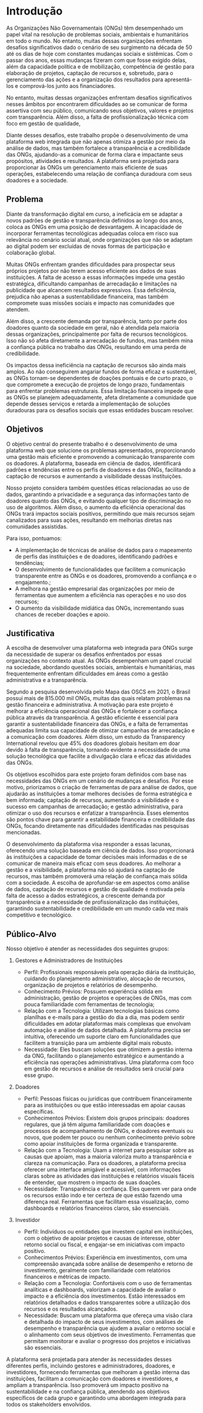 # Introdução

As Organizações Não Governamentais (ONGs) têm desempenhado um papel vital na resolução de problemas sociais, ambientais e humanitários em todo o mundo. No entanto, muitas dessas organizações enfrentam desafios significativos dado o cenário de seu surgimento na década de 50 até os dias de hoje com constantes mudanças sociais e sistêmicas. Com o passar dos anos, essas mudanças fizeram com que fosse exigido delas, além da capacidade política e de mobilização, competência de gestão para elaboração de projetos, captação de recursos e, sobretudo, para o gerenciamento das ações e a organização dos resultados para apresentá-los e comprová-los junto aos financiadores.

No entanto, muitas dessas organizações enfrentam desafios significativos nesses âmbitos por encontrarem dificuldades ao se comunicar de forma assertiva com seu público, comunicando seus objetivos, valores e projetos com transparência. Além disso, a falta de profissionalização técnica com foco em gestão de qualidade,

Diante desses desafios, este trabalho propõe o desenvolvimento de uma plataforma web integrada que não apenas otimiza a gestão por meio da análise de dados, mas também fortalece a transparência e a credibilidade das ONGs, ajudando-as a comunicar de forma clara e impactante seus propósitos, atividades e resultados. A plataforma será projetada para proporcionar às ONGs um gerenciamento mais eficiente de suas operações, estabelecendo uma relação de confiança duradoura com seus doadores e a sociedade.

## Problema

Diante da transformação digital em curso, a ineficácia em se adaptar a novos padrões de gestão e transparência definidos ao longo dos anos, coloca as ONGs em uma posição de desvantagem. A incapacidade de incorporar ferramentas tecnológicas adequadas coloca em risco sua relevância no cenário social atual, onde organizações que não se adaptam ao digital podem ser excluídas de novas formas de participação e colaboração global.

Muitas ONGs enfrentam grandes dificuldades para prospectar seus próprios projetos por não terem acesso eficiente aos dados de suas instituições. A falta de acesso a essas informações impede uma gestão estratégica, dificultando campanhas de arrecadação e limitações na publicidade que alcancem resultados expressivos. Essa deficiência, prejudica não apenas a sustentabilidade financeira, mas também compromete suas missões sociais e impacto nas comunidades que atendem.

Além disso, a crescente demanda por transparência, tanto por parte dos doadores quanto da sociedade em geral, não é atendida pela maioria dessas organizações, principalmente por falta de recursos tecnológicos. Isso não só afeta diretamente a arrecadação de fundos, mas também mina a confiança pública no trabalho das ONGs, resultando em uma perda de credibilidade.

Os impactos dessa ineficiência na captação de recursos são ainda mais amplos. Ao não conseguirem angariar fundos de forma eficaz e sustentável, as ONGs tornam-se dependentes de doações pontuais e de curto prazo, o que compromete a execução de projetos de longo prazo, fundamentais para enfrentar problemas estruturais. Essa limitação financeira impede que as ONGs se planejem adequadamente, afeta diretamente a comunidade que depende desses serviços e retarda a implementação de soluções duradouras para os desafios sociais que essas entidades buscam resolver.

## Objetivos

O objetivo central do presente trabalho é o desenvolvimento de uma plataforma web que solucione os problemas apresentados, proporcionando uma gestão mais eficiente e promovendo a comunicação transparente com os doadores. A plataforma, baseada em ciência de dados, identificará padrões e tendências entre os perfis de doadores e das ONGs, facilitando a captação de recursos e aumentando a visibilidade dessas instituições.

Nosso projeto considera também questões éticas relacionadas ao uso de dados, garantindo a privacidade e a segurança das informações tanto de doadores quanto das ONGs, e evitando qualquer tipo de discriminação no uso de algoritmos. Além disso, o aumento da eficiência operacional das ONGs trará impactos sociais positivos, permitindo que mais recursos sejam canalizados para suas ações, resultando em melhorias diretas nas comunidades assistidas.

Para isso, pontuamos:

- A implementação de técnicas de análise de dados para o mapeamento de perfis das instituições e de doadores, identificando padrões e tendências;
- O desenvolvimento de funcionalidades que facilitem a comunicação transparente entre as ONGs e os doadores, promovendo a confiança e o engajamento.;
- A melhora na gestão empresarial das organizações por meio de ferramentas que aumentem a eficiência nas operações e no uso dos recursos;
- O aumento da visibilidade midiática das ONGs, incrementando suas chances de receber doações e apoio.

## Justificativa

A escolha de desenvolver uma plataforma web integrada para ONGs surge da necessidade de superar os desafios enfrentados por essas organizações no contexto atual. As ONGs desempenham um papel crucial na sociedade, abordando questões sociais, ambientais e humanitárias, mas frequentemente enfrentam dificuldades em áreas como a gestão administrativa e a transparência.

Segundo a pesquisa desenvolvida pelo Mapa das OSCS em 2021, o Brasil possui mais de 815.000 mil ONGs, muitas das quais relatam problemas na gestão financeira e administrativa. A motivação para este projeto é melhorar a eficiência operacional das ONGs e fortalecer a confiança pública através da transparência. A gestão eficiente é essencial para garantir a sustentabilidade financeira das ONGs, e a falta de ferramentas adequadas limita sua capacidade de otimizar campanhas de arrecadação e a comunicação com doadores. Além disso, um estudo da Transparency International revelou que 45% dos doadores globais hesitam em doar devido à falta de transparência, tornando evidente a necessidade de uma solução tecnológica que facilite a divulgação clara e eficaz das atividades das ONGs.

Os objetivos escolhidos para este projeto foram definidos com base nas necessidades das ONGs em um cenário de mudanças e desafios. Por esse motivo, priorizamos o criação de ferramentas de para análise de dados, que ajudarão as instituições a tomar melhores decisões de forma estratégica e bem informada; captação de recursos, aumentando a visibilidade e o sucesso em campanhas de arrecadação; e gestão administrativa, para otimizar o uso dos recursos e enfatizar a transparência. Esses elementos são pontos chave para garantir a estabilidade financeira e credibilidade das ONGs, focando diretamente nas dificuldades identificadas nas pesquisas mencionadas.

O desenvolvimento da plataforma visa responder a essas lacunas, oferecendo uma solução baseada em ciência de dados. Isso proporcionará às instituições a capacidade de tomar decisões mais informadas e de se comunicar de maneira mais eficaz com seus doadores. Ao melhorar a gestão e a visibilidade, a plataforma não só ajudará na captação de recursos, mas também promoverá uma relação de confiança mais sólida com a sociedade. A escolha de aprofundar-se em aspectos como análise de dados, captação de recursos e gestão de qualidade é motivada pela falta de acesso a dados estratégicos, a crescente demanda por transparência e a necessidade de profissionalização das instituições, garantindo sustentabilidade e credibilidade em um mundo cada vez mais competitivo e tecnológico.

## Público-Alvo

Nosso objetivo é atender as necessidades dos seguintes grupos:

1. Gestores e Administradores de Instituições

   - Perfil: Profissionais responsáveis pela operação diária da instituição, cuidando do planejamento administrativo, alocação de recursos, organização de projetos e relatórios de desempenho.
   - Conhecimento Prévios: Possuem experiência sólida em administração, gestão de projetos e operações de ONGs, mas com pouca familiaridade com ferramentas de tecnologia;
   - Relação com a Tecnologia: Utilizam tecnologias básicas como planilhas e e-mails para a gestão do dia a dia, mas podem sentir dificuldades em adotar plataformas mais complexas que envolvam automação e análise de dados detalhada. A plataforma precisa ser intuitiva, oferecendo um suporte claro em funcionalidades que facilitem a transição para um ambiente digital mais robusto.
   - Necessidade: Eles buscam soluções que otimizem a gestão interna da ONG, facilitando o planejamento estratégico e aumentando a eficiência nas operações administrativas. Uma plataforma com foco em gestão de recursos e análise de resultados será crucial para esse grupo.

2. Doadores

   - Perfil: Pessoas físicas ou jurídicas que contribuem financeiramente para as instituições ou que estão interessadas em apoiar causas específicas.
   - Conhecimentos Prévios: Existem dois grupos principais: doadores regulares, que já têm alguma familiaridade com doações e processos de acompanhamento de ONGs, e doadores eventuais ou novos, que podem ter pouco ou nenhum conhecimento prévio sobre como apoiar instituições de forma organizada e transparente.
   - Relação com a Tecnologia: Usam a internet para pesquisar sobre as causas que apoiam, mas a maioria valoriza muito a transparência e clareza na comunicação. Para os doadores, a plataforma precisa oferecer uma interface amigável e acessível, com informações claras sobre as atividades das instituições e relatórios visuais fáceis de entender, que mostrem o impacto de suas doações.
   - Necessidade: Transparência e confiança. Eles querem ver para onde os recursos estão indo e ter certeza de que estão fazendo uma diferença real. Ferramentas que facilitam essa visualização, como dashboards e relatórios financeiros claros, são essenciais.

3. Investidor

   - Perfil: Indivíduos ou entidades que investem capital em instituições, com o objetivo de apoiar projetos e causas de interesse, obter retorno social ou fiscal, e engajar-se em iniciativas com impacto positivo.
   - Conhecimentos Prévios: Experiência em investimentos, com uma compreensão avançada sobre análise de desempenho e retorno de investimento, geralmente com familiaridade com relatórios financeiros e métricas de impacto.
   - Relação com a Tecnologia: Confortáveis com o uso de ferramentas analíticas e dashboards, valorizam a capacidade de avaliar o impacto e a eficiência dos investimentos. Estão interessados em relatórios detalhados e dados transparentes sobre a utilização dos recursos e os resultados alcançados.
   - Necessidade: Buscam uma plataforma que ofereça uma visão clara e detalhada do impacto de seus investimentos, com análises de desempenho e transparência que ajudem a avaliar o retorno social e o alinhamento com seus objetivos de investimento. Ferramentas que permitam monitorar e avaliar o progresso dos projetos e iniciativas são essenciais.

A plataforma será projetada para atender às necessidades desses diferentes perfis, incluindo gestores e administradores, doadores, e investidores, fornecendo ferramentas que melhoram a gestão interna das instituições, facilitam a comunicação com doadores e investidores, e ampliam a transparência. Isso promoverá um impacto positivo na sustentabilidade e na confiança pública, atendendo aos objetivos específicos de cada grupo e garantindo uma abordagem integrada para todos os stakeholders envolvidos.
